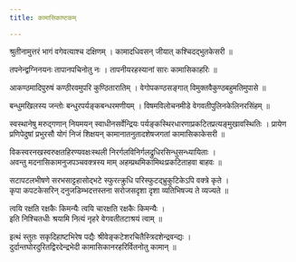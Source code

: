 ```yaml
---
title: कामासिकाष्टकम्

---
```

श्रुतीनामुत्तरं भागं वगेवत्याश्च दक्षिणम् । कामादधिवसन् जीयात् कश्चिदद्भुतकेसरी ॥

तपनेन्द्वग्निनयनः तापानपचिनोतु नः । तापनीयरहस्यानां सारः कामासिकाहरिः ॥

आकण्ठमादिपुरुषं कण्ठीरवमुपरि कुण्ठितारातिम् । वेगोपकण्ठसङ्गात् विमुक्तवैकुण्ठबहुमतिमुपासे ॥

बन्धुमखिलस्य जन्तोः बन्धुरपर्यङ्कबन्धरमणीयम् । विषमविलोचनमीडे वेगवतीपुलिनकेलिनरसिंहम् ॥

स्वस्थानेषु मरुद्गणान् नियमयन् स्वाधीनसर्वेन्द्रियः पर्यङ्कस्थिरधारणाप्रकटितप्रत्यङ्मुखावस्थितिः । प्रायेण प्रणिपेदुषां प्रभुरसौ योगं निजं शिक्षयन् कामानातनुतादशेषजगतां कामासिकाकेसरी ॥

विकस्वरनखस्वरुक्षतहिरण्यवक्षःस्थली निरर्गलविनिर्गलद्रुधिरसिन्धुसन्ध्यायिताः ।  
अवन्तु मदनासिकामनुजपञ्चवक्त्रस्य माम् अहम्प्रथमिकामिथःप्रकटिताहवा बाहवः ॥

सटापटलभीषणे सरभसाट्टहासोद्भटे स्फुरत्क्रुधि परिस्फुटद्भ्रुकुटिकेऽपि वक्त्रे कृते ।  
कृपा कपटकेसरिन् दनुजडिम्भदत्तस्तना सरोजसदृशा दृशा व्यतिभिषज्य ते व्यज्यते ॥

त्वयि रक्षति रक्षकैः किमन्यैः त्वयि चारक्षति रक्षकैः किमन्यैः ।  
इति निश्चितधीः श्रयामि नित्यं नृहरे वेगवतीतटाश्रयं त्वाम् ॥

इत्थं स्तुतः सकृदिहाष्टभिरेष पद्यैः श्रीवेङ्कटेशरचितैस्त्रिदशेन्द्रवन्द्यः ।  
दुर्दान्तघोरदुरितद्विरदेन्द्रभेदी कामासिकानरहरिर्वितनोतु कामान् ॥